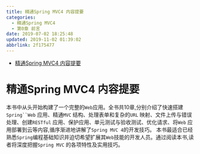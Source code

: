 ```yaml
---
title: 精通Spring MVC4 内容提要
categories: 
  - 精通Spring MVC4
  - 第0章 前言
date: 2019-07-02 18:25:48
updated: 2019-11-02 01:39:02
abbrlink: 2f175477
---
```

- [精通Spring MVC4 内容提要](/ReadingNotes/2f175477/#精通Spring-MVC4-内容提要)

<!--more-->
<script src="https://cdn.bootcss.com/jquery/3.4.0/jquery.slim.min.js"></script>
<script>$(document).ready(function () {$(".post-body > ul:nth-child(1)").hide();});</script>

<!--end-->
# 精通Spring MVC4 内容提要 #
本书中从头开始构建了一个完整的`Web`应用。全书共10章,分别介绍了快速搭建`Spring``Web` 应用、精通`MVC` 结构、处理表单和复杂的`URL` 映射、文件上传与错误处理、创建`RESTful` 应用、保护应用、单元测试与验收测试、优化请求、将`Web` 应用部署到云等内容,循序渐进地讲解了`Spring MVC 4`的开发技巧。
本书最适合已经熟悉`Spring`编程基础知识并迫切希望扩展其`Web`技能的开发人员。通过阅读本书,读者将深度把握`Spring MVC` 的各项特性及实用技巧。

